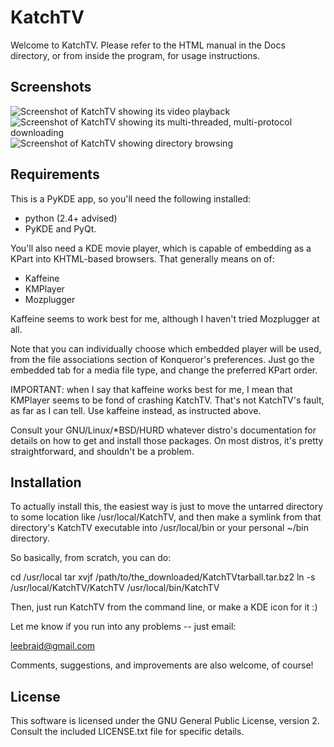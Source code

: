 KatchTV
=======

Welcome to KatchTV.  Please refer to the HTML manual in the Docs directory,
or from inside the program, for usage instructions.


Screenshots
-----------

![Screenshot of KatchTV showing its video playback](/lee-b/katchtv/master/Docs/screenshots/geekbrief.png?raw=true "Video playback in KatchTV")
![Screenshot of KatchTV showing its multi-threaded, multi-protocol downloading](/lee-b/katchtv/master/Docs/screenshots/downloads.png?raw=true "Multi-threaded, multi-protocol downloading in KatchTV")
![Screenshot of KatchTV showing directory browsing](/lee-b/katchtv/master/Docs/screenshots/zencast.png?raw=true "Browsing a directory of webcasts in KatchTV")

Requirements
------------

This is a PyKDE app, so you'll need the following installed:

 * python (2.4+ advised)
 * PyKDE and PyQt.

You'll also need a KDE movie player, which is capable of embedding as a KPart
into KHTML-based browsers.  That generally means on of:

 * Kaffeine
 * KMPlayer
 * Mozplugger

Kaffeine seems to work best for me, although I haven't tried Mozplugger at all.

Note that you can individually choose which embedded player will be used,
from the file associations section of Konqueror's preferences.  Just go the
embedded tab for a media file type, and change the preferred KPart order.

IMPORTANT: when I say that kaffeine works best for me, I mean that KMPlayer
seems to be fond of crashing KatchTV.  That's not KatchTV's fault, as far as
I can tell.  Use kaffeine instead, as instructed above.


Consult your GNU/Linux/*BSD/HURD whatever distro's documentation for
details on how to get and install those packages.  On most distros,
it's pretty straightforward, and shouldn't be a problem.



Installation
------------

To actually install this, the easiest way is just to move the untarred directory
to some location like /usr/local/KatchTV, and then make a symlink from that
directory's KatchTV executable into /usr/local/bin or your personal ~/bin
directory.

So basically, from scratch, you can do:

   cd /usr/local
   tar xvjf /path/to/the_downloaded/KatchTVtarball.tar.bz2
   ln -s /usr/local/KatchTV/KatchTV /usr/local/bin/KatchTV

Then, just run KatchTV from the command line, or make a KDE icon for it :)

Let me know if you run into any problems -- just email:

 leebraid@gmail.com

Comments, suggestions, and improvements are also welcome, of course!


License
-------

This software is licensed under the GNU General Public License, version 2.
Consult the included LICENSE.txt file for specific details.

